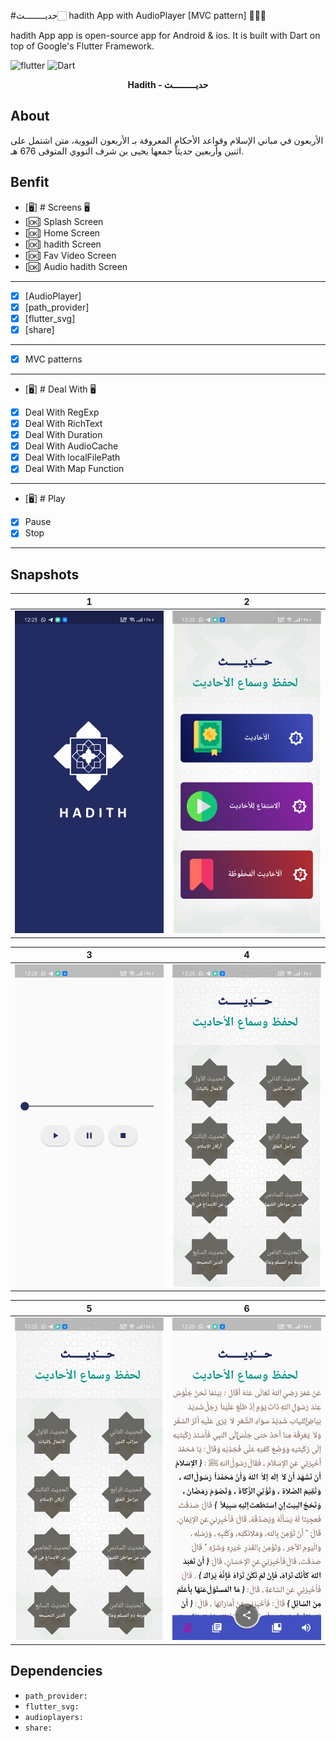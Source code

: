 #حديــــــــث🏻
hadith App with AudioPlayer [MVC pattern] 👨🏻‍💻

hadith App app is open-source  app for Android & ios. It is built with Dart on top of Google's Flutter Framework.


![flutter](https://img.shields.io/badge/Flutter-Framework-green?logo=flutter)
![Dart](https://img.shields.io/badge/Dart-Language-blue?logo=dart)


<p align="center"><b>Hadith - حديـــــــــث</b></p>


## About

الأربعون في مباني الإسلام وقواعد الأحكام المعروفة بـ الأربعون النووية، متن اشتمل على اثنين وأربعين حديثاّ جمعها يحيى بن شرف النووي المتوفى 676 هـ.



## Benfit
- [🖥] # Screens 🖥
- [🆗] Splash Screen
- [🆗] Home Screen
- [🆗] hadith Screen
- [🆗] Fav Video Screen
- [🆗] Audio hadith Screen
--------------------------------
- [x] [AudioPlayer]
- [x] [path_provider]
- [x] [flutter_svg]
- [x] [share]

--------------------------------
- [x] MVC patterns
-------------------------------
- [🖥] # Deal With 🖥
- [x] Deal With RegExp
- [x] Deal With RichText
- [x] Deal With Duration
- [x] Deal With AudioCache
- [x] Deal With localFilePath
- [x] Deal With Map Function

------------------------------
- [🖥] # Play  
- [x] Pause
- [x] Stop
--------------------------

## Snapshots


|1|2|
|------|-------|
|<img src="snapshot/one.png" width="400">|<img src="snapshot/two.png" width="400">|

|3|4|
|------|-------|
|<img src="snapshot/six.png" width="400">|<img src="snapshot/seven.png" width="400">|

|5|6|
|------|-------|
|<img src="snapshot/four.png" width="400">|<img src="snapshot/five.png" width="400">|








## Dependencies 
 -  `path_provider:`
 -  `flutter_svg:`
 -  `audioplayers:`
 -  `share:`

